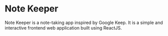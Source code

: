 <h1>Note Keeper</h1>
<p>Note Keeper is a note-taking app inspired by Google Keep. It is a simple and interactive frontend web application built using ReactJS.</p>